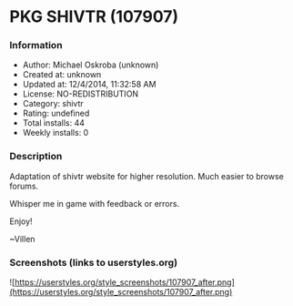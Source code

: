 # PKG SHIVTR (107907)

### Information
- Author: Michael Oskroba (unknown)
- Created at: unknown
- Updated at: 12/4/2014, 11:32:58 AM
- License: NO-REDISTRIBUTION
- Category: shivtr
- Rating: undefined
- Total installs: 44
- Weekly installs: 0


### Description
Adaptation of shivtr website for higher resolution. Much easier to browse forums.

Whisper me in game with feedback or errors.

Enjoy!

~Villen


### Screenshots (links to userstyles.org)
![https://userstyles.org/style_screenshots/107907_after.png](https://userstyles.org/style_screenshots/107907_after.png)


